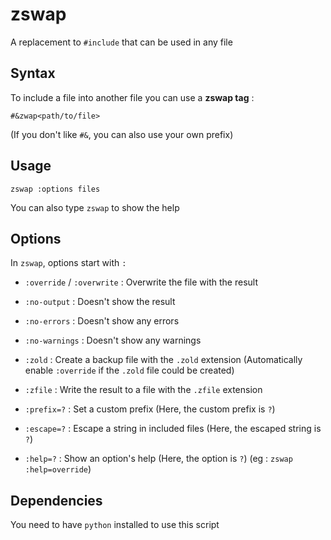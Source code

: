 # zswap

A replacement to `#include` that can be used in any file

## Syntax

To include a file into another file you can use a **zswap tag** :

`#&zwap<path/to/file>`

(If you don't like `#&`, you can also use your own prefix)

## Usage

`zswap :options files`

You can also type `zswap` to show the help

## Options

In `zswap`, options start with `:`

- `:override` / `:overwrite` : Overwrite the file with the result

- `:no-output` : Doesn't show the result

- `:no-errors` : Doesn't show any errors

- `:no-warnings` : Doesn't show any warnings

- `:zold` : Create a backup file with the `.zold` extension (Automatically enable `:override` if the `.zold` file could be created)

- `:zfile` : Write the result to a file with the `.zfile` extension

- `:prefix=?` : Set a custom prefix (Here, the custom prefix is `?`)

- `:escape=?` : Escape a string in included files (Here, the escaped string is `?`)

- `:help=?` : Show an option's help (Here, the option is `?`) (eg : `zswap :help=override`)

## Dependencies

You need to have `python` installed to use this script
